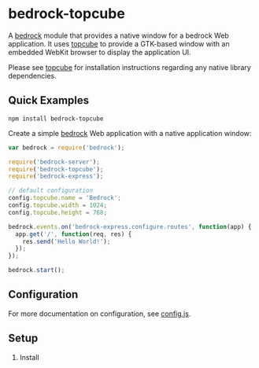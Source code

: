 # bedrock-topcube

A [bedrock][] module that provides a native window for a bedrock Web
application. It uses [topcube][] to provide a GTK-based window with an
embedded WebKit browser to display the application UI.

Please see [topcube][] for installation instructions regarding any native
library dependencies.

## Quick Examples

```
npm install bedrock-topcube
```

Create a simple [bedrock][] Web application with a native application window:

```js
var bedrock = require('bedrock');

require('bedrock-server');
require('bedrock-topcube');
require('bedrock-express');

// default configuration
config.topcube.name = 'Bedrock';
config.topcube.width = 1024;
config.topcube.height = 768;

bedrock.events.on('bedrock-express.configure.routes', function(app) {
  app.get('/', function(req, res) {
    res.send('Hello World!');
  });
});

bedrock.start();
```

## Configuration

For more documentation on configuration, see [config.js](https://github.com/digitalbazaar/bedrock-topcube/blob/master/lib/config.js).

## Setup

1. Install

[bedrock]: https://github.com/digitalbazaar/bedrock
[topcube]: https://github.com/creationix/topcube
